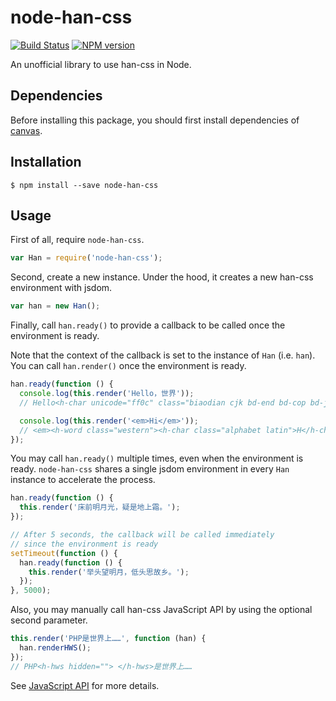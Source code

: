 # node-han-css

[![Build Status](https://travis-ci.org/lujjjh/node-han-css.svg?branch=master)](https://travis-ci.org/lujjjh/node-han-css)
[![NPM version](https://img.shields.io/npm/v/node-han-css.svg)](https://www.npmjs.com/package/node-han-css)

An unofficial library to use han-css in Node.

## Dependencies

Before installing this package, you should first install dependencies of [canvas][node-canvas].

## Installation

    $ npm install --save node-han-css

## Usage

First of all, require `node-han-css`.

```js
var Han = require('node-han-css');
```

Second, create a new instance. Under the hood, it creates a new han-css
environment with jsdom.

```js
var han = new Han();
```

Finally, call `han.ready()` to provide a callback to be called once
the environment is ready.

Note that the context of the callback is set to the instance of `Han`
(i.e. `han`). You can call `han.render()` once the environment is
ready.

```js
han.ready(function () {
  console.log(this.render('Hello，世界'));
  // Hello<h-char unicode="ff0c" class="biaodian cjk bd-end bd-cop bd-jiya bd-hangable"><h-inner>，</h-inner></h-char>世界

  console.log(this.render('<em>Hi</em>'));
  // <em><h-word class="western"><h-char class="alphabet latin">H</h-char><h-char class="alphabet latin">i</h-char></h-word></em>
});
```

You may call `han.ready()` multiple times, even when the environment
is ready. `node-han-css` shares a single jsdom environment in every
`Han` instance to accelerate the process.

```js
han.ready(function () {
  this.render('床前明月光，疑是地上霜。');
});

// After 5 seconds, the callback will be called immediately
// since the environment is ready
setTimeout(function () {
  han.ready(function () {
    this.render('举头望明月，低头思故乡。');
  });
}, 5000);
```

Also, you may manually call han-css JavaScript API by using the
optional second parameter.

```js
this.render('PHP是世界上……', function (han) {
  han.renderHWS();
});
// PHP<h-hws hidden=""> </h-hws>是世界上……
```

See [JavaScript API][hanzi-js-api] for more details.

[node-canvas]: https://github.com/Automattic/node-canvas#installation
[hanzi-js-api]: https://css.hanzi.co/manual/js-api
